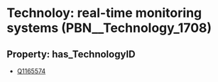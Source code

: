 # Technoloy: __real-time monitoring systems__ (PBN__Technology_1708)

## Property: has_TechnologyID

* [Q1165574](Q1165574)


